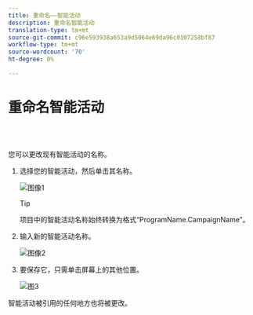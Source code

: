 ```yaml
---
title: 重命名——智能活动
description: 重命名智能活动
translation-type: tm+mt
source-git-commit: c96e593938a653a9d5064e69da96c0107258bf87
workflow-type: tm+mt
source-wordcount: '70'
ht-degree: 0%

---
```



# 重命名智能活动

<br> 

您可以更改现有智能活动的名称。

1. 选择您的智能活动，然后单击其名称。

   ![图像1](/help/sky/assets/smart-campaigns/rename-a-smart-campaign/rename-a-smart-campaign-1.png)

   >[!TIP]
   >
   >项目中的智能活动名称始终转换为格式“ProgramName.CampaignName”。

1. 输入新的智能活动名称。

   ![图像2](/help/sky/assets/smart-campaigns/rename-a-smart-campaign/rename-a-smart-campaign-2.png)

1. 要保存它，只需单击屏幕上的其他位置。

   ![图3](/help/sky/assets/smart-campaigns/rename-a-smart-campaign/rename-a-smart-campaign-3.png)

智能活动被引用的任何地方也将被更改。
